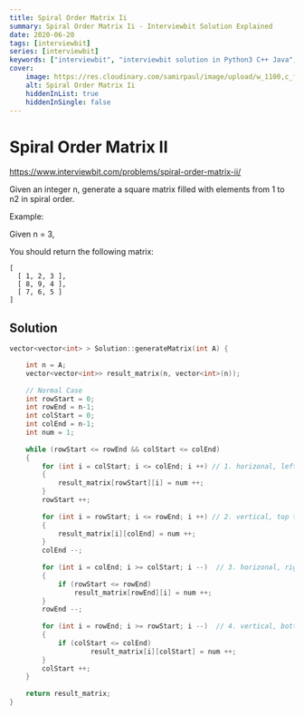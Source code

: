 ```yaml
---
title: Spiral Order Matrix Ii
summary: Spiral Order Matrix Ii - Interviewbit Solution Explained
date: 2020-06-20
tags: [interviewbit]
series: [interviewbit]
keywords: ["interviewbit", "interviewbit solution in Python3 C++ Java", "Spiral Order Matrix Ii Solution Explained"]
cover:
    image: https://res.cloudinary.com/samirpaul/image/upload/w_1100,c_fit,co_rgb:FFFFFF,l_text:Arial_75_bold:Spiral Order Matrix Ii - Solution Explained/problem-solving.webp
    alt: Spiral Order Matrix Ii
    hiddenInList: true
    hiddenInSingle: false
---
```


# Spiral Order Matrix II

https://www.interviewbit.com/problems/spiral-order-matrix-ii/

Given an integer n, generate a square matrix filled with elements from 1 to n2 in spiral order.

Example:

Given n = 3,

You should return the following matrix:

```
[
  [ 1, 2, 3 ],
  [ 8, 9, 4 ],
  [ 7, 6, 5 ]
]
```

## Solution

```cpp
vector<vector<int> > Solution::generateMatrix(int A) {

    int n = A;
    vector<vector<int>> result_matrix(n, vector<int>(n));
 
    // Normal Case
    int rowStart = 0;
    int rowEnd = n-1;
    int colStart = 0;
    int colEnd = n-1;
    int num = 1;
 
    while (rowStart <= rowEnd && colStart <= colEnd) 
    {
        for (int i = colStart; i <= colEnd; i ++) // 1. horizonal, left to right
        {
            result_matrix[rowStart][i] = num ++; 
        }
        rowStart ++;
 
        for (int i = rowStart; i <= rowEnd; i ++) // 2. vertical, top to bottom
        {
            result_matrix[i][colEnd] = num ++; 
        }
        colEnd --;
 
        for (int i = colEnd; i >= colStart; i --)  // 3. horizonal, right to left 
        {
            if (rowStart <= rowEnd)
                result_matrix[rowEnd][i] = num ++;
        }
        rowEnd --;
 
        for (int i = rowEnd; i >= rowStart; i --)  // 4. vertical, bottom to  top 
        {
            if (colStart <= colEnd)
                    result_matrix[i][colStart] = num ++;
        }
        colStart ++;
    }
        
    return result_matrix;
}
```